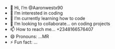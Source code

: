 - 👋 Hi, I’m @Aaronwestx90
- 👀 I’m interested in coding 
- 🌱 I’m currently learning how to code
- 💞️ I’m looking to collaborate... on coding projects
- 📫 How to reach me... +2348166576407
- 😄 Pronouns: ...MR
- ⚡ Fun fact: ...

<!---
Aaronwestx90/Aaronwestx90 is a ✨ special ✨ repository because its `README.md` (this file) appears on your GitHub profile.
You can click the Preview link to take a look at your changes.
--->
